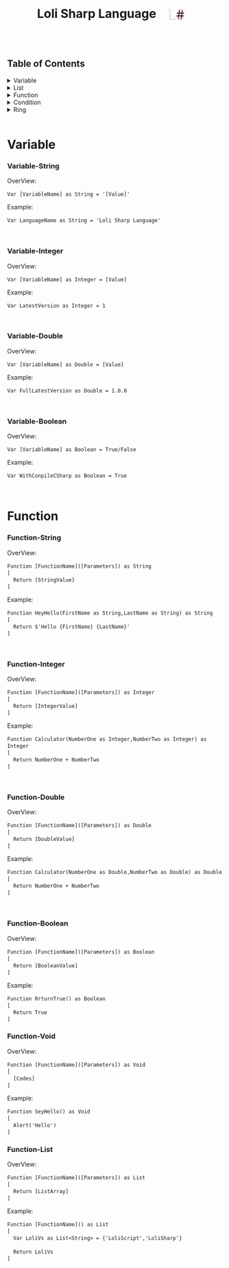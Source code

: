 <h1 align="center">Loli Sharp Language     <img align="center" img width="40" height="40"  hspace="20"  src="/Pictures/LoliSharp.png"></h1>

<br>
<br>

## Table of Contents

<details>
<summary>Variable</summary>

- [String](#variable-string)
- [Integer](#variable-integer)
- [Double](#variable-double)
- [Boolean](#variable-boolean)

</details>

<details>
<summary>List</summary>

- [String](#)
- [Integer](#)
- [Double](#)
- [Boolean](#)

</details>

<details>
<summary>Function</summary>

- [String](#)
- [Integer](#)
- [Double](#)
- [Boolean](#)
- [Void](#)
- [List](#)

</details>

<details>
<summary>Condition</summary>

- [If](#)
- [Else](#)
- 
</details>

<details>
<summary>Ring</summary>

- [While](#)
- [For](#)
- [Foreach](#)

</details>

<br>

# Variable

### Variable-String

OverView:
  ```
  Var [VariableName] as String = '[Value]'
  ```
Example:
  ```
  Var LanguageName as String = 'Loli Sharp Language'
  ```

<br>

### Variable-Integer

OverView:
  ```
  Var [VariableName] as Integer = [Value]
  ```
Example:
  ```
  Var LatestVersion as Integer = 1
  ```

<br>

### Variable-Double

OverView:
  ```
  Var [VariableName] as Double = [Value]
  ```
Example:
  ```
  Var FullLatestVersion as Double = 1.0.0
  ```

<br>

### Variable-Boolean

OverView:
  ```
  Var [VariableName] as Boolean = True/False
  ```
Example:
  ```
  Var WithConpileCSharp as Boolean = True
  ```

<br>

# Function

### Function-String

OverView:
  ```
  Function [FunctionName]([Parameters]) as String
  [
    Return [StringValue]
  ]
  ```
Example:
  ```
  Function HeyHello(FirstName as String,LastName as String) as String
  [
    Return $'Hello {FirstName} {LastName}'
  ]
  ```

<br>

### Function-Integer

OverView:
  ```
  Function [FunctionName]([Parameters]) as Integer
  [
    Return [IntegerValue]
  ]
  ```
Example:
  ```
  Function Calculator(NumberOne as Integer,NumberTwo as Integer) as Integer
  [
    Return NumberOne + NumberTwo
  ]
  ```

<br>

### Function-Double

OverView:
  ```
  Function [FunctionName]([Parameters]) as Double
  [
    Return [DoubleValue]
  ]
  ```
Example:
  ```
  Function Calculator(NumberOne as Double,NumberTwo as Double) as Double
  [
    Return NumberOne + NumberTwo
  ]
  ```

<br>

### Function-Boolean

OverView:
  ```
  Function [FunctionName]([Parameters]) as Boolean
  [
    Return [BooleanValue]
  ]
  ```
Example:
  ```
  Function RrturnTrue() as Boolean
  [
    Return True
  ]
  ```

### Function-Void

OverView:
  ```
  Function [FunctionName]([Parameters]) as Void
  [
    [Codes]
  ]
  ```
Example:
  ```
  Function SeyHello() as Void
  [
    Alert('Hello')
  ]
  ```
### Function-List

OverView:
  ```
  Function [FunctionName]([Parameters]) as List
  [
    Return [ListArray]
  ]
  ```
Example:
  ```
  Function [FunctionName]() as List
  [
    Var LoliVs as List<String> = {'LoliScript','LoliSharp'}

    Return LoliVs
  ]
  ```
